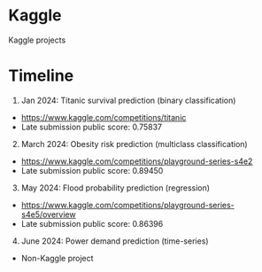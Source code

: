 # Kaggle
Kaggle projects

# Timeline
1. Jan 2024: Titanic survival prediction (binary classification)
- https://www.kaggle.com/competitions/titanic
- Late submission public score: 0.75837

2. March 2024: Obesity risk prediction (multiclass classification)
- https://www.kaggle.com/competitions/playground-series-s4e2
- Late submission public score: 0.89450

3. May 2024: Flood probability prediction (regression)
- https://www.kaggle.com/competitions/playground-series-s4e5/overview
- Late submission public score: 0.86396

4. June 2024: Power demand prediction (time-series)
- Non-Kaggle project
